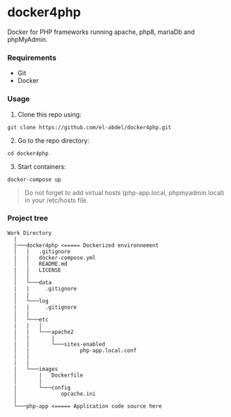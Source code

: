 # docker4php

Docker for PHP frameworks running apache, php8, mariaDb and phpMyAdmin.

### Requirements

- Git
- Docker

### Usage

1. Clone this repo using:
```
git clone https://github.com/el-abdel/docker4php.git
```
2. Go to the repo directory:
```
cd docker4php
```
3. Start containers:
```
docker-compose up
```
> Do not forget to add virtual hosts (php-app.local, phpmyadmin.local) in your /etc/hosts file.

### Project tree

```
Work Directory
  |
  |───docker4php <===== Dockerized environnement
  │   │   .gitignore
  |   |   docker-compose.yml
  │   │   README.md
  |   |   LICENSE
  │   │
  │   └───data
  |   |     .gitignore
  |   |
  │   └───log
  |   |     .gitignore
  |   |
  │   └───etc
  |   |   │
  |   |   └───apache2
  │   |       |   
  |   |       └───sites-enabled
  │   |                php-app.local.conf
  |   |
  |   |
  |   └───images
  │       |   Dockerfile
  │       |
  |       └───config
  │              opcache.ini
  │   
  └───php-app <===== Application code source here
```

